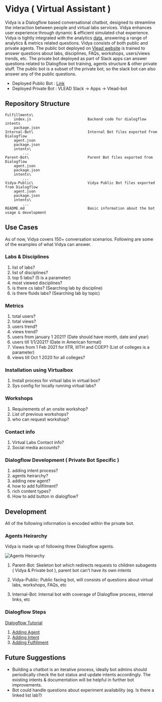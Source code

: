 # Vidya ( Virtual Assistant )

Vidya is a Dialogflow based conversational chatbot, designed to streamline the interaction between people and virtual labs services. Vidya enhances user experience through dynamic & efficient simulated chat experience. Vidya is tightly integrated with the analytics [data](https://docs.google.com/spreadsheets/d/1tJI8OIV2F3BXFkniSODtyr3smj3SS2zQGc5Q-x5N8kI/edit?usp=sharing), answering a range of analytics & metrics related questions. 
Vidya consists of both public and private agents. The public bot deployed on [Vlead website](https://vlead.vlabs.ac.in) is trained to answer questions about labs, disciplines, FAQs, workshops, users/views trends, etc. The private bot deployed as part of Slack apps can answer questions related to Dialogflow bot training, agents structure & other private stuff. The public bot is a subset of the private bot, so the slack bot can also answer any of the public questions.

- Deployed Public Bot : [Link](https://vlead.vlabs.ac.in)
- Deployed Private Bot : VLEAD Slack -> Apps -> Vlead-bot


## Repository Structure

    Fulfillments\
        index.js                          Backend code for dialogflow intents
        package.json                       
    Internal-Bot\                         Internal Bot files exported from Dialogflow
        agent.json
        package.json
        intents\
            ...
    Parent-Bot\                           Parent Bot files exported from Dialogflow
        agent.json
        package.json
        intents\
            ...
    Vidya-Public\                         Vidya Public Bot files exported from Dialogflow
        agent.json
        package.json
        intents\
            ...
    README.md                             Basic information about the bot usage & development
    
    


## Use Cases

As of now, Vidya covers 150+ conversation scenarios. Following are some of the examples of what Vidya can answer.

### Labs & Disciplines

1. list of labs?
2. list of disciplines?
3. top 5 labs?                  (5 is a parameter)
4. most viewed disciplines?
5. is there cs labs?             (Searching lab by discipline)
6. is there fluids labs?         (Searching lab by topic)

### Metrics

1. total users?
2. total views?
3. users trend?
4. views trend?
5. users from january 1 2021?       (Date should have month, date and year)
6. users till 1/1/2021?             (Date in American format)
7. Views from 1 Feb 2021 for IITR, IIITH and COEP?  (List of colleges is a parameter)
8. views till Oct 1 2020 for all colleges?

### Installation using Virtualbox

1. Install process for virtual labs in virtual box?
2. Sys config for locally running virtual labs?

### Workshops

1. Requirements of an onsite workshop?
2. List of previous workshops?
3. who can request workshop?

### Contact info

1. Virtual Labs Contact info?
2. Social media accounts?

### Dialogflow Development ( Private Bot Specific )

1. adding intent process?
2. agents heirarchy?
3. adding new agent?
4. how to add fullfilment?
5. rich content types?
6. How to add button in dialogflow?


## Development

All of the following information is encoded within the private bot. 

### Agents Heirarchy

Vidya is made up of following three Dialogflow agents.

![Agents Heirarchy](https://i.ibb.co/LY3jWwK/Bots.png "Agents Heirarchy")

1) Parent-Bot: Skeleton bot which redirects requests to children subagents ( Vidya & Private bot ), parent bot can't have its own intents

2) Vidya-Public: Public facing bot, will consists of questions about virtual labs, workshops, FAQs, etc

3) Internal-Bot: Internal bot with coverage of Dialogflow process, internal links, etc

### Dialogflow Steps

[Dialogflow Tutorial](https://cloud.google.com/dialogflow/es/docs/tutorials)

1. [Adding Agent](https://cloud.google.com/dialogflow/es/docs/agents-manage)
2. [Adding Intent](https://cloud.google.com/dialogflow/es/docs/intents-overview)
3. [Adding Fulfillment](https://cloud.google.com/dialogflow/es/docs/quick/fulfillment)

## Future Suggestions

* Building a chatbot is an iterative process, ideally bot admins should periodically check the bot status and update intents accordingly. The existing intents & documentation will be helpful in further bot improvements.
* Bot could handle questions about experiment availability  (eg. Is there a linked list lab?)

